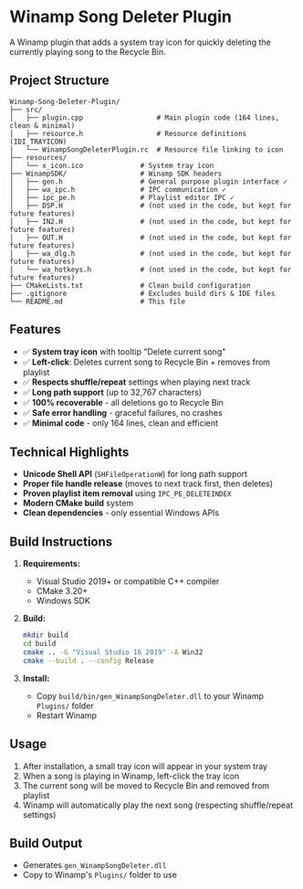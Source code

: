 # Winamp Song Deleter Plugin

A Winamp plugin that adds a system tray icon for quickly deleting the currently playing song to the Recycle Bin.

## Project Structure

```
Winamp-Song-Deleter-Plugin/
├── src/
│   ├── plugin.cpp                  # Main plugin code (164 lines, clean & minimal)
│   ├── resource.h                  # Resource definitions (IDI_TRAYICON)
│   └── WinampSongDeleterPlugin.rc  # Resource file linking to icon
├── resources/
│   └── x_icon.ico              # System tray icon
├── WinampSDK/                  # Winamp SDK headers
│   ├── gen.h                   # General purpose plugin interface ✓
│   ├── wa_ipc.h                # IPC communication ✓
│   ├── ipc_pe.h                # Playlist editor IPC ✓
│   ├── DSP.H                   # (not used in the code, but kept for future features)
│   ├── IN2.H                   # (not used in the code, but kept for future features)
│   ├── OUT.H                   # (not used in the code, but kept for future features)
│   ├── wa_dlg.h                # (not used in the code, but kept for future features)
│   └── wa_hotkeys.h            # (not used in the code, but kept for future features)
├── CMakeLists.txt              # Clean build configuration
├── .gitignore                  # Excludes build dirs & IDE files
└── README.md                   # This file
```

## Features

- ✅ **System tray icon** with tooltip "Delete current song"
- ✅ **Left-click**: Deletes current song to Recycle Bin + removes from playlist
- ✅ **Respects shuffle/repeat** settings when playing next track
- ✅ **Long path support** (up to 32,767 characters)
- ✅ **100% recoverable** - all deletions go to Recycle Bin
- ✅ **Safe error handling** - graceful failures, no crashes
- ✅ **Minimal code** - only 164 lines, clean and efficient

## Technical Highlights

- **Unicode Shell API** (`SHFileOperationW`) for long path support
- **Proper file handle release** (moves to next track first, then deletes)
- **Proven playlist item removal** using `IPC_PE_DELETEINDEX`
- **Modern CMake build** system
- **Clean dependencies** - only essential Windows APIs

## Build Instructions

1. **Requirements:**
   - Visual Studio 2019+ or compatible C++ compiler
   - CMake 3.20+
   - Windows SDK

2. **Build:**
   ```bash
   mkdir build
   cd build
   cmake .. -G "Visual Studio 16 2019" -A Win32
   cmake --build . --config Release
   ```

3. **Install:**
   - Copy `build/bin/gen_WinampSongDeleter.dll` to your Winamp `Plugins/` folder
   - Restart Winamp

## Usage

1. After installation, a small tray icon will appear in your system tray
2. When a song is playing in Winamp, left-click the tray icon
3. The current song will be moved to Recycle Bin and removed from playlist
4. Winamp will automatically play the next song (respecting shuffle/repeat settings)

## Build Output

- Generates `gen_WinampSongDeleter.dll` 
- Copy to Winamp's `Plugins/` folder to use
